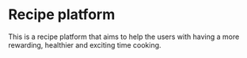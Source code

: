 # Recipe platform
This is a recipe platform that aims to help the users with having a more rewarding, healthier and exciting time cooking.

